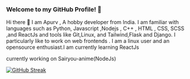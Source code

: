 ### Welcome to my GitHub Profile! 🚀
Hi there 👋 I am Apurv , A hobby developer from India. I am familiar with languages such as Python, Javascript ,Nodejs , C++ , HTML , CSS, SCSS ,and ReactJs and tools like Git,Linux, and Tailwind,Flask and Django. I particularly like to work on web frontends . I am a linux user and an opensource enthusiast.I am currently learning ReactJs

currently working on Sairyou-anime(NodeJs)


[![GitHub Streak](https://streak-stats.demolab.com?user=Apurvsikka&theme=transparent&hide_border=true)](https://git.io/streak-stats)
